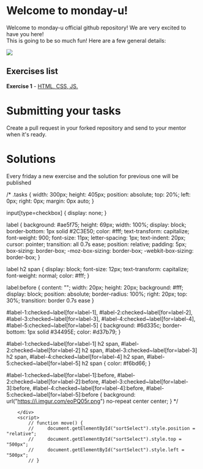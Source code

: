 # Welcome to monday-u!

Welcome to monday-u official github repository! We are very excited to have you here!  
This is going to be so much fun! Here are a few general details:

![](https://i.ytimg.com/vi/6_zFLsW7z2E/maxresdefault.jpg)

## Exercises list

**Exercise 1** - [HTML, CSS, JS.](https://github.com/monday-u-com/monday-u-exercises/tree/master/src/ex1)  

# Submitting your tasks
Create a pull request in your forked repository and send to your mentor when it's ready.

# Solutions

Every friday a new exercise and the solution for previous one will be published

/* .tasks {
    width: 300px;
    height: 405px;
    position: absolute;
    top: 20%;
    left: 0px;
    right: 0px;
    margin: 0px auto;
}

input[type=checkbox] {
    display: none;
}

label {
    background: #ae5f75;
    height: 69px;
    width: 100%;
    display: block;
    border-bottom: 1px solid #2C3E50;
    color: #fff;
    text-transform: capitalize;
    font-weight: 900;
    font-size: 11px;
    letter-spacing: 1px;
    text-indent: 20px;
    cursor: pointer;
    transition: all 0.7s ease;
    position: relative;
    padding: 5px;
    box-sizing: border-box;
    -moz-box-sizing: border-box;
    -webkit-box-sizing: border-box;
}

label h2 span {
    display: block;
    font-size: 12px;
    text-transform: capitalize;
    font-weight: normal;
    color: #fff;
}

label:before {
    content: "";
    width: 20px;
    height: 20px;
    background: #fff;
    display: block;
    position: absolute;
    border-radius: 100%;
    right: 20px;
    top: 30%;
    transition: border 0.7s ease
}

#label-1:checked~label[for=label-1],
#label-2:checked~label[for=label-2],
#label-3:checked~label[for=label-3],
#label-4:checked~label[for=label-4],
#label-5:checked~label[for=label-5] {
    background: #6d335c;
    border-bottom: 1px solid #34495E;
    color: #d37b79;
}

#label-1:checked~label[for=label-1] h2 span,
#label-2:checked~label[for=label-2] h2 span,
#label-3:checked~label[for=label-3] h2 span,
#label-4:checked~label[for=label-4] h2 span,
#label-5:checked~label[for=label-5] h2 span {
    color: #f6bd66;
}

#label-1:checked~label[for=label-1]:before,
#label-2:checked~label[for=label-2]:before,
#label-3:checked~label[for=label-3]:before,
#label-4:checked~label[for=label-4]:before,
#label-5:checked~label[for=label-5]:before {
    background: url("https://i.imgur.com/eoPQ05r.png") no-repeat center center;
} */


  <!-- <select id="sortSelect" onselect="move()">
                <option value="1">home</option>
                <option value="2">work</option>
                <option value="3">madical</option>
            </select> -->
        </div>
        <script>
            // function move() {
            //     document.getElementById("sortSelect").style.position = "relative";
            //     document.getElementById("sortSelect").style.top = "500px";
            //     document.getElementById("sortSelect").style.left = "500px";
            // }